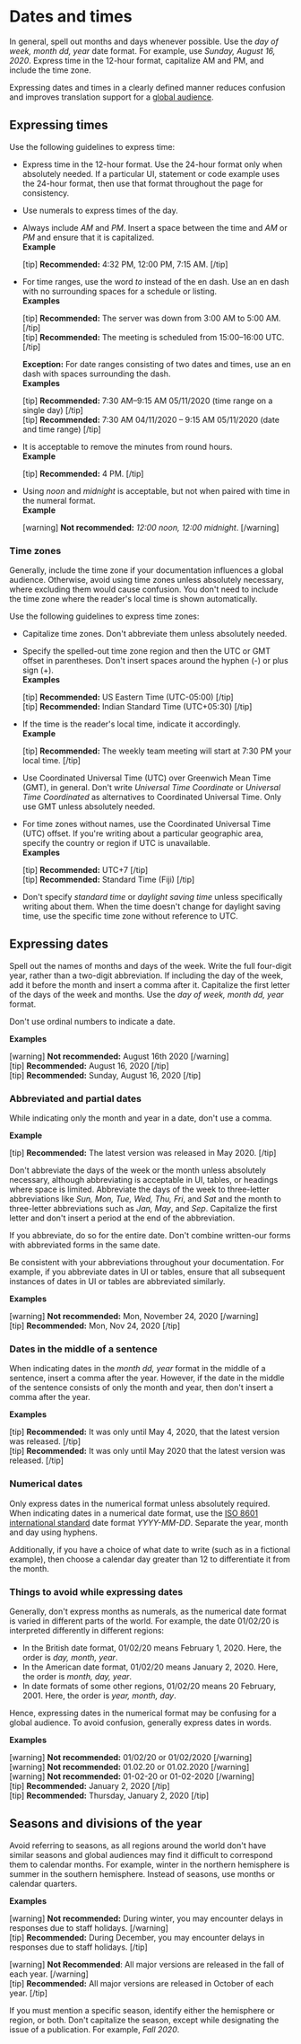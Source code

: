 # Dates and times

In general, spell out months and days whenever possible. Use the *day of week, month dd, year* date format. For example, use *Sunday, August 16, 2020*. Express time in the 12-hour format, capitalize AM and PM, and include the time zone.

Expressing dates and times in a clearly defined manner reduces confusion and improves translation support for a [global audience](https://make.wordpress.org/docs/style-guide/general-guidelines/global-audience/).

## Expressing times

Use the following guidelines to express time:
- Express time in the 12-hour format. Use the 24-hour format only when absolutely needed. If a particular UI, statement or code example uses the 24-hour format, then use that format throughout the page for consistency.
- Use numerals to express times of the day.
- Always include *AM* and *PM*. Insert a space between the time and *AM* or *PM* and ensure that it is capitalized.  
  **Example**  

  [tip] **Recommended:** 4:32 PM, 12:00 PM, 7:15 AM. [/tip]  

- For time ranges, use the word *to* instead of the en dash. Use an en dash with no surrounding spaces for a schedule or listing.  
  **Examples**  

  [tip] **Recommended:** The server was down from 3:00 AM to 5:00 AM. [/tip]  
  [tip] **Recommended:** The meeting is scheduled from 15:00–16:00 UTC. [/tip]  

  **Exception:** For date ranges consisting of two dates and times, use an en dash with spaces surrounding the dash.  
  **Examples**  

  [tip] **Recommended:** 7:30 AM–9:15 AM 05/11/2020 (time range on a single day) [/tip]  
  [tip] **Recommended:** 7:30 AM 04/11/2020 – 9:15 AM 05/11/2020 (date and time range) [/tip]  
- It is acceptable to remove the minutes from round hours.  
  **Example**  

  [tip] **Recommended:** 4 PM. [/tip]  
- Using *noon* and *midnight* is acceptable, but not when paired with time in the numeral format.  
  **Example**  

  [warning] **Not recommended:** *12:00 noon, 12:00 midnight*. [/warning]  

### Time zones

Generally, include the time zone if your documentation influences a global audience. Otherwise, avoid using time zones unless absolutely necessary, where excluding them would cause confusion. You don't need to include the time zone where the reader's local time is shown automatically.

Use the following guidelines to express time zones:
- Capitalize time zones. Don't abbreviate them unless absolutely needed.
- Specify the spelled-out time zone region and then the UTC or GMT offset in parentheses. Don't insert spaces around the hyphen (-) or plus sign (+).  
  **Examples**  

  [tip] **Recommended:** US Eastern Time (UTC-05:00) [/tip]  
  [tip] **Recommended:** Indian Standard Time (UTC+05:30) [/tip]  
- If the time is the reader's local time, indicate it accordingly.  
  **Example**  

  [tip] **Recommended:** The weekly team meeting will start at 7:30 PM your local time. [/tip]  
- Use Coordinated Universal Time (UTC) over Greenwich Mean Time (GMT), in general. Don't write *Universal Time Coordinate* or *Universal Time Coordinated* as alternatives to Coordinated Universal Time. Only use GMT unless absolutely needed.
- For time zones without names, use the Coordinated Universal Time (UTC) offset. If you're writing about a particular geographic area, specify the country or region if UTC is unavailable.  
  **Examples**  

  [tip] **Recommended:** UTC+7 [/tip]  
  [tip] **Recommended:** Standard Time (Fiji) [/tip]    
- Don't specify *standard time* or *daylight saving time* unless specifically writing about them. When the time doesn't change for daylight saving time, use the specific time zone without reference to UTC.

## Expressing dates

Spell out the names of months and days of the week. Write the full four-digit year, rather than a two-digit abbreviation. If including the day of the week, add it before the month and insert a comma after it. Capitalize the first letter of the days of the week and months. Use the *day of week, month dd, year* format.  

Don't use ordinal numbers to indicate a date.

**Examples**  

[warning] **Not recommended:** August 16th 2020 [/warning]  
[tip] **Recommended:** August 16, 2020 [/tip]  
[tip] **Recommended:** Sunday, August 16, 2020 [/tip]  

### Abbreviated and partial dates

While indicating only the month and year in a date, don't use a comma.

**Example**  

[tip] **Recommended:** The latest version was released in May 2020. [/tip]  

Don't abbreviate the days of the week or the month unless absolutely necessary, although abbreviating is acceptable in UI, tables, or headings where space is limited. Abbreviate the days of the week to three-letter abbreviations like *Sun, Mon, Tue, Wed, Thu, Fri*, and *Sat* and the month to three-letter abbreviations such as *Jan, May*, and *Sep*. Capitalize the first letter and don't insert a period at the end of the abbreviation.

If you abbreviate, do so for the entire date. Don't combine written-our forms with abbreviated forms in the same date.

Be consistent with your abbreviations throughout your documentation. For example, if you abbreviate dates in UI or tables, ensure that all subsequent instances of dates in UI or tables are abbreviated similarly.

**Examples**  

[warning] **Not recommended:** Mon, November 24, 2020 [/warning]  
[tip] **Recommended:** Mon, Nov 24, 2020 [/tip]  

### Dates in the middle of a sentence

When indicating dates in the *month dd, year* format in the middle of a sentence, insert a comma after the year. However, if the date in the middle of the sentence consists of only the month and year, then don't insert a comma after the year.

**Examples**  

[tip] **Recommended:** It was only until May 4, 2020, that the latest version was released. [/tip]  
[tip] **Recommended:** It was only until May 2020 that the latest version was released. [/tip]  

### Numerical dates

Only express dates in the numerical format unless absolutely required. When indicating dates in a numerical date format, use the [ISO 8601 international standard](https://wikipedia.org/wiki/ISO_8601) date format *YYYY-MM-DD*. Separate the year, month and day using hyphens.

Additionally, if you have a choice of what date to write (such as in a fictional example), then choose a calendar day greater than 12 to differentiate it from the month.

### Things to avoid while expressing dates

Generally, don't express months as numerals, as the numerical date format is varied in different parts of the world.
For example, the date 01/02/20 is interpreted differently in different regions:
- In the British date format, 01/02/20 means February 1, 2020. Here, the order is *day, month, year*.
- In the American date format, 01/02/20 means January 2, 2020. Here, the order is *month, day, year*.
- In date formats of some other regions, 01/02/20 means 20 February, 2001. Here, the order is *year, month, day*.

Hence, expressing dates in the numerical format may be confusing for a global audience. To avoid confusion, generally express dates in words.

**Examples**  

[warning] **Not recommended:** 01/02/20 or 01/02/2020 [/warning]  
[warning] **Not recommended:** 01.02.20 or 01.02.2020 [/warning]  
[warning] **Not recommended:** 01-02-20 or 01-02-2020 [/warning]  
[tip] **Recommended:** January 2, 2020 [/tip]  
[tip] **Recommended:** Thursday, January 2, 2020 [/tip]  

## Seasons and divisions of the year

Avoid referring to seasons, as all regions around the world don't have similar seasons and global audiences may find it difficult to correspond them to calendar months. For example, winter in the northern hemisphere is summer in the southern hemisphere. Instead of seasons, use months or calendar quarters.

**Examples**  

[warning] **Not recommended:** During winter, you may encounter delays in responses due to staff holidays.  [/warning]  
[tip] **Recommended:** During December, you may encounter delays in responses due to staff holidays. [/tip]  

[warning] **Not Recommended**: All major versions are released in the fall of each year. [/warning]  
[tip] **Recommended:** All major versions are released in October of each year. [/tip]  

If you must mention a specific season, identify either the hemisphere or region, or both. Don't capitalize the season, except while designating the issue of a publication. For example, *Fall 2020*.
